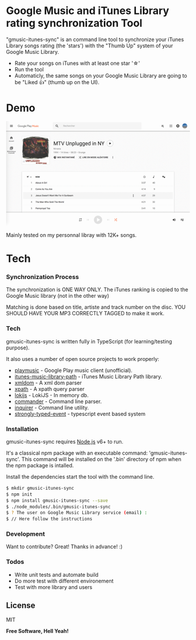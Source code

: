 # Google Music and iTunes Library rating synchronization Tool

"gmusic-itunes-sync" is an command line tool to synchronize your iTunes Library songs rating (the 'stars') with the "Thumb Up" system of your Google Music Library.

  - Rate your songs on iTunes with at least one star '☆'
  - Run the tool
  - Automaticly, the same songs on your Google Music Library are going to be "Liked 👍" (thumb up on the UI). 

# Demo

<img src="https://github.com/pitetb/gmusic-itunes-sync/raw/master/gmuic-itunes-sync.gif" alt="Drawing" style="width: 600px;"/>

Mainly tested on my personnal libray with 12K+ songs. 

# Tech

### Synchronization Process

The synchronization is ONE WAY ONLY. The iTunes ranking is copied to the Google Music library (not in the other way)

Matching is done based on title, artiste and track number on the disc. YOU SHOULD HAVE YOUR MP3 CORRECTLY TAGGED to make it work.

### Tech

gmusic-itunes-sync is written fully in TypeScript (for learning/testing purpose).

It also uses a number of open source projects to work properly:

* [playmusic] - Google Play music client (unofficial).
* [itunes-music-library-path] - iTunes Music Library Path library.
* [xmldom] - A xml dom parser
* [xpath] - A xpath query parser
* [lokijs] - LokiJS - In memory db.
* [commander] - Command line parser.
* [inquirer] - Command line utility.
* [strongly-typed-event] - typescript event based system 


### Installation

gmusic-itunes-sync requires [Node.js](https://nodejs.org/) v6+ to run.

It's a classical npm package with an executable command: 'gmusic-itunes-sync'.
This command will be installed on the '.bin' directory of npm when the npm package is intalled.

Install the dependencies start the tool with the command line.

```sh
$ mkdir gmusic-itunes-sync
$ npm init
$ npm install gmusic-itunes-sync --save
$ ./node_modules/.bin/gmusic-itunes-sync 
$ ? The user on Google Music Library service (email) :
$ // Here follow the instructions
```

### Development

Want to contribute? Great! Thanks in advance! :)

### Todos

 - Write unit tests and automate build
 - Do more test with different environement
 - Test with more library and users

License
----

MIT

**Free Software, Hell Yeah!**

[//]: # (These are reference links used in the body of this note and get stripped out when the markdown processor does its job. There is no need to format nicely because it shouldn't be seen. Thanks SO - http://stackoverflow.com/questions/4823468/store-comments-in-markdown-syntax)


   [gmusic-itunes-sync]: <https://github.com/pitetb/gmusic-itunes-sync>
   [itunes-music-library-path]: <https://github.com/johnpaulvaughan/itunes-music-library-path>
   [lokijs]: <http://lokijs.org/#/>
   [commander]: <https://github.com/tj/commander.js/>
   [inquirer]: <https://github.com/SBoudrias/Inquirer.js>
   [playmusic]: <https://github.com/jamon/playmusic>
   [strongly-typed-event]: <https://github.com/KeesCBakker/Strongly-Typed-Events-for-TypeScript>
   [xmldom]: <https://github.com/jindw/xmldom/>
   [xpath]: <https://github.com/goto100/xpath>
